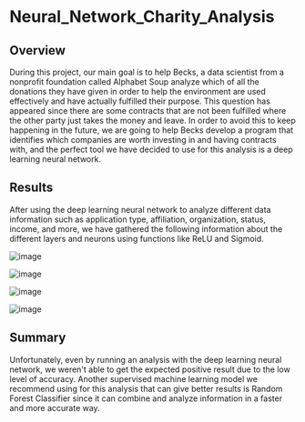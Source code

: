 # Neural_Network_Charity_Analysis

## Overview

During this project, our main goal is to help Becks, a data scientist from a nonprofit foundation called Alphabet Soup analyze which of all the donations they have given in order to help the environment are used effectively and have actually fulfilled their purpose. This question has appeared since there are some contracts that are not been fulfilled where the other party just takes the money and leave. In order to avoid this to keep happening in the future, we are going to help Becks develop a program that identifies which companies are worth investing in and having contracts with, and the perfect tool we have decided to use for this analysis is a deep learning neural network.

## Results

After using the deep learning neural network to analyze different data information such as application type, affiliation, organization, status, income, and more, we have gathered the following information about the different layers and neurons using functions like ReLU and Sigmoid.

![image](https://user-images.githubusercontent.com/113261292/222310265-94b9e877-2b1b-4656-831e-abd21bf8f1c7.png)

![image](https://user-images.githubusercontent.com/113261292/222310330-4a3c61c1-9ac8-40b8-a905-f6e8fb0302dc.png)

![image](https://user-images.githubusercontent.com/113261292/222310616-04ccc4aa-126e-4f4e-9df9-258118a5dbbc.png)

![image](https://user-images.githubusercontent.com/113261292/222310721-37510a88-9c87-4936-b0e8-e35665487035.png)

## Summary

Unfortunately, even by running an analysis with the deep learning neural network, we weren't able to get the expected positive result due to the low level of accuracy. Another supervised machine learning model we recommend using for this analysis that can give better results is Random Forest Classifier since it can combine and analyze information in a faster and more accurate way. 
